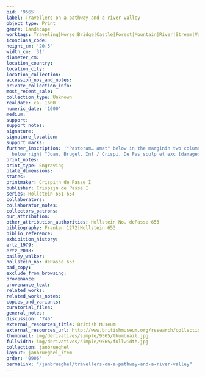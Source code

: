 ```yaml
---
pid: '9565'
label: Travellers on a pathway and a river valley
object_type: Print
genre: Landscape
worktags: Traveling|Horse|Bridge|Castle|Forest|Mountain|River|Stream|Valley|Road
iconclass_code:
height_cm: '20.5'
width_cm: '31'
diameter_cm:
location_country:
location_city:
location_collection:
accession_nos_and_notes:
private_collection_info:
most_recent_sale:
collection_type: Unknown
realdate: ca. 1600
numeric_date: '1600'
medium:
support:
support_notes:
signature:
signature_location:
support_marks:
further_inscription: '"Pastoram… amat" below in the marginin two column each two lines;
  below right "Joan. Brugel. Inf / Crispi. De Pas sculp et exc [damaged]."'
print_notes:
print_type: Engraving
plate_dimensions:
states:
printmaker: Crispijn de Passe I
publisher: Crispijn de Passe I
series: Hollstein 651-654
collaborators:
collaborator_notes:
collectors_patrons:
our_attribution:
other_attribution_authorities: Hollstein No. dePasse 653
bibliography: Franken 1272|Hollstein 653
biblio_reference:
exhibition_history:
ertz_1979:
ertz_2008:
bailey_walker:
hollstein_no: dePasse 653
bad_copy:
exclude_from_browsing:
provenance:
provenance_text:
related_works:
related_works_notes:
copies_and_variants:
curatorial_files:
general_notes:
discussion: '746'
external_resources_title: British Museum
external_resources_url: http://www.britishmuseum.org/research/collection_online/collection_object_details.aspx
thumbnail: img/derivatives/simple/9565/thumbnail.jpg
fullwidth: img/derivatives/simple/9565/fullwidth.jpg
collection: janbrueghel
layout: janbrueghel_item
order: '0906'
permalink: "/janbrueghel/travellers-on-a-pathway-and-a-river-valley"
---
```

